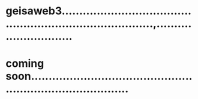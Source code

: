 # geisaweb3...............................................................................,.............................
# coming soon.................................................................................
